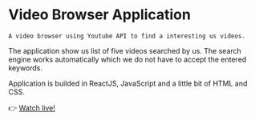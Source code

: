 # Video Browser Application
    A video browser using Youtube API to find a interesting us videos.
The application show us list of five videos searched by us.
The search engine works automatically which we do not have to accept the entered keywords.

Application is builded in ReactJS, JavaScript and a little bit of HTML and CSS. 

:point_right: [Watch live!](https://m-ossolinski.github.io/VideoBrowser/)
